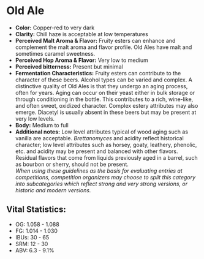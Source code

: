 # Old Ale

- **Color:** Copper-red to very dark
- **Clarity:** Chill haze is acceptable at low temperatures
- **Perceived Malt Aroma & Flavor:** Fruity esters can enhance and complement the malt aroma and flavor profile. Old Ales have malt and sometimes caramel sweetness.
- **Perceived Hop Aroma & Flavor:** Very low to medium
- **Perceived bitterness:** Present but minimal
- **Fermentation Characteristics:** Fruity esters can contribute to the character of these beers. Alcohol types can be varied and complex. A distinctive quality of Old Ales is that they undergo an aging process, often for years. Aging can occur on their yeast either in bulk storage or through conditioning in the bottle. This contributes to a rich, wine-like, and often sweet, oxidized character. Complex estery attributes may also emerge. Diacetyl is usually absent in these beers but may be present at very low levels.
- **Body:** Medium to full
- **Additional notes:** Low level attributes typical of wood aging such as vanilla are acceptable. _Brettanomyces_ and acidity reflect historical character; low level attributes such as horsey, goaty, leathery, phenolic, etc. and acidity may be present and balanced with other flavors. Residual flavors that come from liquids previously aged in a barrel, such as bourbon or sherry, should not be present. <br/>
_When using these guidelines as the basis for evaluating entries at competitions, competition organizers may choose to split this category into subcategories which reflect strong and very strong versions, or historic and modern versions._

## Vital Statistics:

- OG: 1.058 - 1.088
- FG: 1.014 - 1.030
- IBUs: 30 - 65
- SRM: 12 - 30
- ABV: 6.3 - 9.1%
